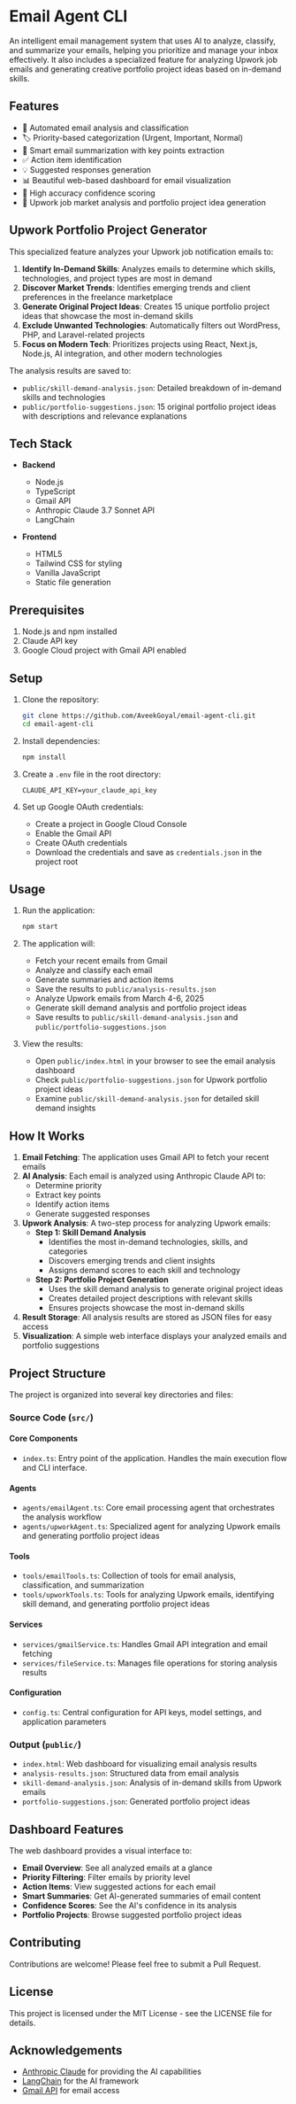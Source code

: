 # Email Agent CLI

An intelligent email management system that uses AI to analyze, classify, and summarize your emails, helping you prioritize and manage your inbox effectively. It also includes a specialized feature for analyzing Upwork job emails and generating creative portfolio project ideas based on in-demand skills.

## Features

- 📧 Automated email analysis and classification
- 🏷️ Priority-based categorization (Urgent, Important, Normal)
- 📝 Smart email summarization with key points extraction
- ✅ Action item identification
- 💡 Suggested responses generation
- 📊 Beautiful web-based dashboard for email visualization
- 🎯 High accuracy confidence scoring
- 🚀 Upwork job market analysis and portfolio project idea generation

## Upwork Portfolio Project Generator

This specialized feature analyzes your Upwork job notification emails to:

1. **Identify In-Demand Skills**: Analyzes emails to determine which skills, technologies, and project types are most in demand
2. **Discover Market Trends**: Identifies emerging trends and client preferences in the freelance marketplace
3. **Generate Original Project Ideas**: Creates 15 unique portfolio project ideas that showcase the most in-demand skills
4. **Exclude Unwanted Technologies**: Automatically filters out WordPress, PHP, and Laravel-related projects
5. **Focus on Modern Tech**: Prioritizes projects using React, Next.js, Node.js, AI integration, and other modern technologies

The analysis results are saved to:
- `public/skill-demand-analysis.json`: Detailed breakdown of in-demand skills and technologies
- `public/portfolio-suggestions.json`: 15 original portfolio project ideas with descriptions and relevance explanations

## Tech Stack

- **Backend**
  - Node.js
  - TypeScript
  - Gmail API
  - Anthropic Claude 3.7 Sonnet API
  - LangChain

- **Frontend**
  - HTML5
  - Tailwind CSS for styling
  - Vanilla JavaScript
  - Static file generation

## Prerequisites

1. Node.js and npm installed
2. Claude API key
3. Google Cloud project with Gmail API enabled

## Setup

1. Clone the repository:
   ```bash
   git clone https://github.com/AveekGoyal/email-agent-cli.git
   cd email-agent-cli
   ```

2. Install dependencies:
   ```bash
   npm install
   ```

3. Create a `.env` file in the root directory:
   ```env
   CLAUDE_API_KEY=your_claude_api_key
   ```

4. Set up Google OAuth credentials:
   - Create a project in Google Cloud Console
   - Enable the Gmail API
   - Create OAuth credentials
   - Download the credentials and save as `credentials.json` in the project root

## Usage

1. Run the application:
   ```bash
   npm start
   ```

2. The application will:
   - Fetch your recent emails from Gmail
   - Analyze and classify each email
   - Generate summaries and action items
   - Save the results to `public/analysis-results.json`
   - Analyze Upwork emails from March 4-6, 2025
   - Generate skill demand analysis and portfolio project ideas
   - Save results to `public/skill-demand-analysis.json` and `public/portfolio-suggestions.json`

3. View the results:
   - Open `public/index.html` in your browser to see the email analysis dashboard
   - Check `public/portfolio-suggestions.json` for Upwork portfolio project ideas
   - Examine `public/skill-demand-analysis.json` for detailed skill demand insights

## How It Works

1. **Email Fetching**: The application uses Gmail API to fetch your recent emails
2. **AI Analysis**: Each email is analyzed using Anthropic Claude API to:
   - Determine priority
   - Extract key points
   - Identify action items
   - Generate suggested responses
3. **Upwork Analysis**: A two-step process for analyzing Upwork emails:
   - **Step 1: Skill Demand Analysis**
     - Identifies the most in-demand technologies, skills, and categories
     - Discovers emerging trends and client insights
     - Assigns demand scores to each skill and technology
   - **Step 2: Portfolio Project Generation**
     - Uses the skill demand analysis to generate original project ideas
     - Creates detailed project descriptions with relevant skills
     - Ensures projects showcase the most in-demand skills
4. **Result Storage**: All analysis results are stored as JSON files for easy access
5. **Visualization**: A simple web interface displays your analyzed emails and portfolio suggestions

## Project Structure

The project is organized into several key directories and files:

### Source Code (`src/`)

#### Core Components
- `index.ts`: Entry point of the application. Handles the main execution flow and CLI interface.

#### Agents
- `agents/emailAgent.ts`: Core email processing agent that orchestrates the analysis workflow
- `agents/upworkAgent.ts`: Specialized agent for analyzing Upwork emails and generating portfolio project ideas

#### Tools
- `tools/emailTools.ts`: Collection of tools for email analysis, classification, and summarization
- `tools/upworkTools.ts`: Tools for analyzing Upwork emails, identifying skill demand, and generating portfolio project ideas

#### Services
- `services/gmailService.ts`: Handles Gmail API integration and email fetching
- `services/fileService.ts`: Manages file operations for storing analysis results

#### Configuration
- `config.ts`: Central configuration for API keys, model settings, and application parameters

### Output (`public/`)
- `index.html`: Web dashboard for visualizing email analysis results
- `analysis-results.json`: Structured data from email analysis
- `skill-demand-analysis.json`: Analysis of in-demand skills from Upwork emails
- `portfolio-suggestions.json`: Generated portfolio project ideas

## Dashboard Features

The web dashboard provides a visual interface to:

- **Email Overview**: See all analyzed emails at a glance
- **Priority Filtering**: Filter emails by priority level
- **Action Items**: View suggested actions for each email
- **Smart Summaries**: Get AI-generated summaries of email content
- **Confidence Scores**: See the AI's confidence in its analysis
- **Portfolio Projects**: Browse suggested portfolio project ideas

## Contributing

Contributions are welcome! Please feel free to submit a Pull Request.

## License

This project is licensed under the MIT License - see the LICENSE file for details.

## Acknowledgements

- [Anthropic Claude](https://www.anthropic.com/claude) for providing the AI capabilities
- [LangChain](https://js.langchain.com/) for the AI framework
- [Gmail API](https://developers.google.com/gmail/api) for email access
